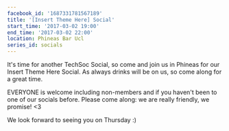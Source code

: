 ```yaml
---
facebook_id: '1687331781567189'
title: '[Insert Theme Here] Social'
start_time: '2017-03-02 19:00'
end_time: '2017-03-02 22:00'
location: Phineas Bar Ucl
series_id: socials
---
```


It's time for another TechSoc Social, so come and join us in Phineas for our Insert Theme Here Social. As always drinks will be on us, so come along for a great time.   
  
EVERYONE is welcome including non-members and if you haven't been to one of our socials before. Please come along: we are really friendly, we promise! <3  
  
We look forward to seeing you on Thursday :)